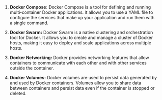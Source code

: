 1. **Docker Compose:** Docker Compose is a tool for defining and running multi-container Docker applications. It allows you to use a YAML file to configure the services that make up your application and run them with a single command.
    
2. **Docker Swarm:** Docker Swarm is a native clustering and orchestration tool for Docker. It allows you to create and manage a cluster of Docker hosts, making it easy to deploy and scale applications across multiple hosts.
    
3. **Docker Networking:** Docker provides networking features that allow containers to communicate with each other and with other services outside the container.
    
4. **Docker Volumes:** Docker volumes are used to persist data generated by and used by Docker containers. Volumes allow you to share data between containers and persist data even if the container is stopped or deleted.